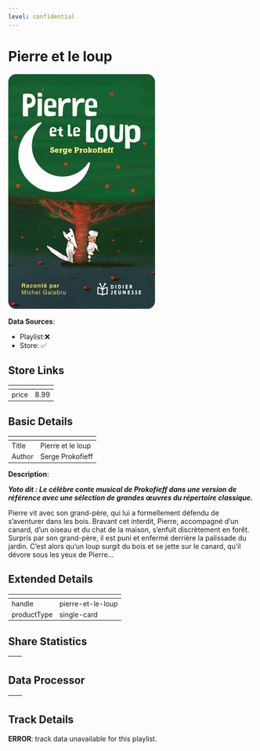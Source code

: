 ```yaml
---
level: confidential
---
```

# Pierre et le loup

![card_[2ylRo].png](../../img/cards/card_[2ylRo].png)

**Data Sources**: 

- Playlist:❌
- Store: ✅


## Store Links

| <!-- --> | <!-- --> |
| - | - |
| price | 8.99 |


## Basic Details

| <!-- --> | <!-- --> |
| - | - |
| Title | Pierre et le loup |
| Author | Serge Prokofieff |

**Description**:

**_Yoto dit : Le célèbre conte musical de Prokofieff dans une version de référence avec une sélection de grandes œuvres du répertoire classique._**

Pierre vit avec son grand-père, qui lui a formellement défendu de s’aventurer dans les bois. Bravant cet interdit, Pierre, accompagné d’un canard, d’un oiseau et du chat de la maison, s’enfuit discrètement en forêt. Surpris par son grand-père, il est puni et enfermé derrière la palissade du jardin. C’est alors qu’un loup surgit du bois et se jette sur le canard, qu’il dévore sous les yeux de Pierre…


## Extended Details

| <!-- --> | <!-- --> |
| - | - |
| handle | pierre-et-le-loup |
| productType | single-card |


## Share Statistics

| <!-- --> | <!-- --> |
| - | - |


## Data Processor

| <!-- --> | <!-- --> |
| - | - |


## Track Details

**ERROR**: track data unavailable for this playlist.
